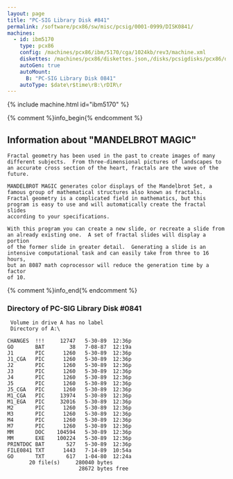 ```yaml
---
layout: page
title: "PC-SIG Library Disk #841"
permalink: /software/pcx86/sw/misc/pcsig/0001-0999/DISK0841/
machines:
  - id: ibm5170
    type: pcx86
    config: /machines/pcx86/ibm/5170/cga/1024kb/rev3/machine.xml
    diskettes: /machines/pcx86/diskettes.json,/disks/pcsigdisks/pcx86/diskettes.json
    autoGen: true
    autoMount:
      B: "PC-SIG Library Disk 0841"
    autoType: $date\r$time\rB:\rDIR\r
---
```


{% include machine.html id="ibm5170" %}

{% comment %}info_begin{% endcomment %}

## Information about "MANDELBROT MAGIC"

    Fractal geometry has been used in the past to create images of many
    different subjects.  From three-dimensional pictures of landscapes to
    an accurate cross section of the heart, fractals are the wave of the
    future.
    
    MANDELBROT MAGIC generates color displays of the Mandelbrot Set, a
    famous group of mathematical structures also known as fractals.
    Fractal geometry is a complicated field in mathematics, but this
    program is easy to use and will automatically create the fractal slides
    according to your specifications.
    
    With this program you can create a new slide, or recreate a slide from
    an already existing one.  A set of fractal slides will display a portion
    of the former slide in greater detail.  Generating a slide is an
    intensive computational task and can easily take from three to 16 hours,
    but an 8087 math coprocessor will reduce the generation time by a factor
    of 10.
{% comment %}info_end{% endcomment %}


### Directory of PC-SIG Library Disk #0841

     Volume in drive A has no label
     Directory of A:\

    CHANGES  !!!     12747   5-30-89  12:36p
    GO       BAT        38   7-08-87  12:19a
    J1       PIC      1260   5-30-89  12:36p
    J1_CGA   PIC      1260   5-30-89  12:36p
    J2       PIC      1260   5-30-89  12:36p
    J3       PIC      1260   5-30-89  12:36p
    J4       PIC      1260   5-30-89  12:36p
    J5       PIC      1260   5-30-89  12:36p
    J5_CGA   PIC      1260   5-30-89  12:36p
    M1_CGA   PIC     13974   5-30-89  12:36p
    M1_EGA   PIC     32016   5-30-89  12:36p
    M2       PIC      1260   5-30-89  12:36p
    M3       PIC      1260   5-30-89  12:36p
    M4       PIC      1260   5-30-89  12:36p
    M7       PIC      1260   5-30-89  12:36p
    MM       DOC    104594   5-30-89  12:36p
    MM       EXE    100224   5-30-89  12:36p
    PRINTDOC BAT       527   5-30-89  12:36p
    FILE0841 TXT      1443   7-14-89  10:54a
    GO       TXT       617   1-04-80  12:24a
           20 file(s)     280040 bytes
                           28672 bytes free

